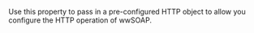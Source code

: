 ﻿Use this property to pass in a pre-configured HTTP object to allow you configure the HTTP operation of wwSOAP.